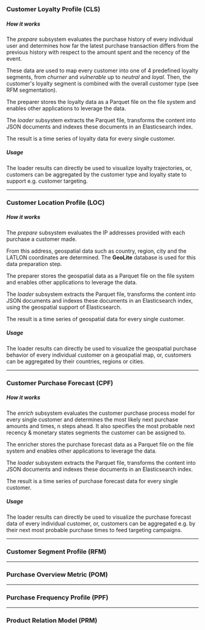 
### Customer Loyalty Profile (CLS)

##### How it works

The *prepare* subsystem evaluates the purchase history of every individual user and determines
how far the latest purchase transaction differs from the previous history with respect to the
amount spent and the recency of the event.

These data are used to map every customer into one of 4 predefined loyalty segments, from *churner* 
and *vulnerable* up to *neutral* and *loyal*. Then, the customer's loyalty segment is combined with
the overall customer type (see RFM segmentation). 

The preparer stores the loyalty data as a Parquet file on the file system and enables other 
applications to leverage the data.

The *loader* subsystem extracts the Parquet file, transforms the content into JSON documents and
indexes these documents in an Elasticsearch index.

The result is a time series of loyalty data for every single customer.

##### Usage

The loader results can directly be used to visualize loyalty trajectories, or, customers can be 
aggregated by the customer type and loyalty state to support e.g. customer targeting.

---

### Customer Location Profile (LOC)

##### How it works

The *prepare* subsystem evaluates the IP addresses provided with each purchase a customer made.

From this address, geospatial data such as country, region, city and the LATLON coordinates are
determined. The **GeoLite** database is used for this data preparation step.

The preparer stores the geospatial data as a Parquet file on the file system and enables other 
applications to leverage the data.

The *loader* subsystem extracts the Parquet file, transforms the content into JSON documents and
indexes these documents in an Elasticsearch index, using the geospatial support of Elasticsearch.

The result is a time series of geospatial data for every single customer.

##### Usage

The loader results can directly be used to visualize the geospatial purchase behavior of every individual
customer on a geospatial map, or, customers can be aggregated by their countries, regions or cities.

---

### Customer Purchase Forecast (CPF)

##### How it works

The *enrich* subsystem evaluates the customer purchase process model for every single customer 
and determines the most likely next purchase amounts and times, n steps ahead. It also specifies
the most probable next recency & monetary states segments the customer can be assigned to. 

The enricher stores the purchase forecast data as a Parquet file on the file system and enables other 
applications to leverage the data.

The *loader* subsystem extracts the Parquet file, transforms the content into JSON documents and
indexes these documents in an Elasticsearch index.

The result is a time series of purchase forecast data for every single customer.

##### Usage

The loader results can directly be used to visualize the purchase forecast data of every individual
customer, or, customers can be aggregated e.g. by their next most probable purchase times to feed 
targeting campaigns.

---

### Customer Segment Profile (RFM)

---

### Purchase Overview Metric (POM)

---

### Purchase Frequency Profile (PPF)

---

### Product Relation Model (PRM)

